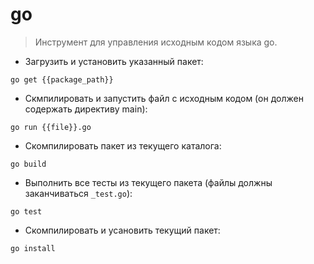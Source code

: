 # go

> Инструмент для управления исходным кодом языка go.

- Загрузить и установить указанный пакет:

`go get {{package_path}}`

- Скмпилировать и запустить файл с исходным кодом (он должен содержать директиву main):

`go run {{file}}.go`

- Скомпилировать пакет из текущего каталога:

`go build`

- Выполнить все тесты из текущего пакета (файлы должны заканчиваться `_test.go`):

`go test`

- Скомпилировать и усановить текущий пакет:

`go install`

